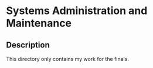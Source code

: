 # Systems Administration and Maintenance

## Description

This directory only contains my work for the finals.
